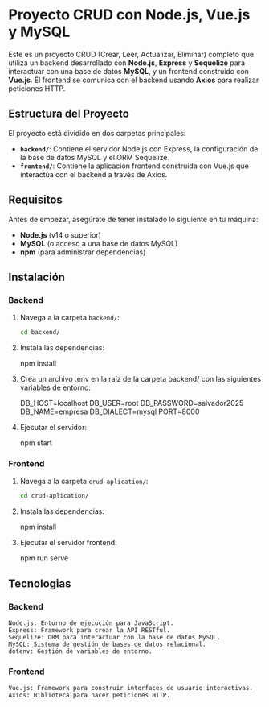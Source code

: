 # Proyecto CRUD con Node.js, Vue.js y MySQL

Este es un proyecto CRUD (Crear, Leer, Actualizar, Eliminar) completo que utiliza un backend desarrollado con **Node.js**, **Express** y **Sequelize** para interactuar con una base de datos **MySQL**, y un frontend construido con **Vue.js**. El frontend se comunica con el backend usando **Axios** para realizar peticiones HTTP.

## Estructura del Proyecto

El proyecto está dividido en dos carpetas principales:

- **`backend/`**: Contiene el servidor Node.js con Express, la configuración de la base de datos MySQL y el ORM Sequelize.
- **`frontend/`**: Contiene la aplicación frontend construida con Vue.js que interactúa con el backend a través de Axios.

## Requisitos

Antes de empezar, asegúrate de tener instalado lo siguiente en tu máquina:

- **Node.js** (v14 o superior)
- **MySQL** (o acceso a una base de datos MySQL)
- **npm** (para administrar dependencias)

## Instalación

### Backend

1. Navega a la carpeta `backend/`:

   ```bash
   cd backend/

2. Instala las dependencias:

   npm install

3. Crea un archivo .env en la raíz de la carpeta backend/ con las siguientes variables de entorno:

    DB_HOST=localhost
    DB_USER=root
    DB_PASSWORD=salvador2025
    DB_NAME=empresa
    DB_DIALECT=mysql
    PORT=8000

4. Ejecutar el servidor:

    npm start


### Frontend

1. Navega a la carpeta `crud-aplication/`:

   ```bash
   cd crud-aplication/

2. Instala las dependencias:

   npm install

3. Ejecutar el servidor frontend:

    npm run serve


## Tecnologias

### Backend
    Node.js: Entorno de ejecución para JavaScript.
    Express: Framework para crear la API RESTful.
    Sequelize: ORM para interactuar con la base de datos MySQL.
    MySQL: Sistema de gestión de bases de datos relacional.
    dotenv: Gestión de variables de entorno.
### Frontend
    Vue.js: Framework para construir interfaces de usuario interactivas.
    Axios: Biblioteca para hacer peticiones HTTP.
